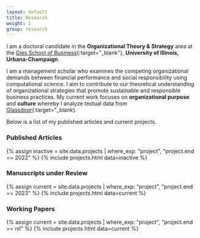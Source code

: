 ```yaml
---
layout: default
title: Research
weight: 1
group: research
---
```


I am a doctoral candidate in the **Organizational Theory & Strategy** area at the [Gies School of Business](https://giesbusiness.illinois.edu/){:target="_blank"}, **University of Illinois, Urbana-Champaign**. 

I am a management scholar who examines the competing organizational demands between financial performance and social responsibility using computational science. I aim to contribute to our theoretical understanding of organizational strategies that promote sustainable and responsible business practices. My current work focuses on **organizational purpose** and **culture** whereby I analyze textual data from [Glassdoor](https://www.glassdoor.com/member/home/index.htm){:target="_blank}.

Below is a list of my published articles and current projects.

### Published Articles
{% assign inactive = site.data.projects | where_exp: "project", "project.end == 2022" %} {% include projects.html data=inactive %}

### Manuscripts under Review
{% assign current = site.data.projects | where_exp: "project", "project.end == 2023" %}
{% include projects.html data=current %}

### Working Papers
{% assign current = site.data.projects | where_exp: "project", "project.end == nil" %}
{% include projects.html data=current %}
